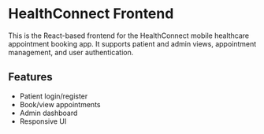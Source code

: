 # HealthConnect Frontend

This is the React-based frontend for the HealthConnect mobile healthcare appointment booking app. It supports patient and admin views, appointment management, and user authentication.

## Features
- Patient login/register
- Book/view appointments
- Admin dashboard
- Responsive UI

